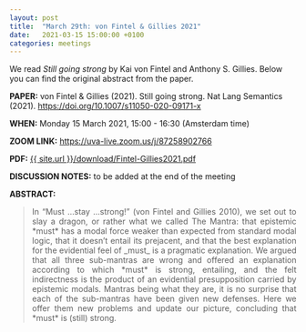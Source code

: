 ```yaml
---
layout: post
title:  "March 29th: von Fintel & Gillies 2021" 
date:   2021-03-15 15:00:00 +0100
categories: meetings
---
```

We read _Still going strong_  by Kai von Fintel and Anthony S. Gillies. Below you can find the original abstract from the paper. 

<b> PAPER:</b> von Fintel & Gillies (2021). Still going strong. Nat Lang Semantics (2021).
<a href="https://doi.org/10.1007/s11050-020-09171-x"  target="_blank" rel="noopener noreferrer"> https://doi.org/10.1007/s11050-020-09171-x </a>

<b> WHEN:</b>  Monday 15 March 2021, 15:00 - 16:30 (Amsterdam time)

<b> ZOOM LINK:</b> <a href="https://uva-live.zoom.us/j/87258902766"  target="_blank" rel="noopener noreferrer">https://uva-live.zoom.us/j/87258902766 </a>

<b> PDF:</b>  <a href="{{ site.url }}/download/Fintel-Gillies2021.pdf"  target="_blank" rel="noopener noreferrer">{{ site.url }}/download/Fintel-Gillies2021.pdf</a>

<b> DISCUSSION NOTES:</b> to be added at the end of the meeting 


<b> ABSTRACT: </b>

<blockquote>
<p style="text-align: justify;">
In “Must …stay …strong!” (von Fintel and Gillies 2010), we set out to slay a dragon, or
rather what we called The Mantra: that epistemic *must* has a modal force weaker than
expected from standard modal logic, that it doesn’t entail its prejacent, and that the best
explanation for the evidential feel of _must_ is a pragmatic explanation. We argued that
all three sub-mantras are wrong and offered an explanation according to which *must* is
strong, entailing, and the felt indirectness is the product of an evidential presupposition
carried by epistemic modals. Mantras being what they are, it is no surprise that each
of the sub-mantras have been given new defenses. Here we offer them new problems
and update our picture, concluding that *must* is (still) strong.
</p>


</blockquote>
